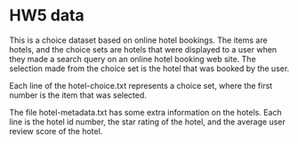 # HW5 data



This is a choice dataset based on online hotel bookings. The items are hotels, and the choice sets are hotels that were displayed to a user when they made a search query on an online hotel booking web site. The selection made from the choice set is the hotel that was booked by the user.

Each line of the hotel-choice.txt represents a choice set, where the first number is the item that was selected. 

The file hotel-metadata.txt has some extra information on the hotels. Each line is the hotel id number, the star rating of the hotel, and the average user review score of the hotel.

